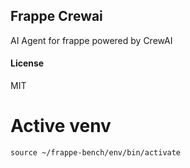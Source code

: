 ## Frappe Crewai

AI Agent for frappe powered by CrewAI

#### License

MIT

# Active venv

```
source ~/frappe-bench/env/bin/activate
```